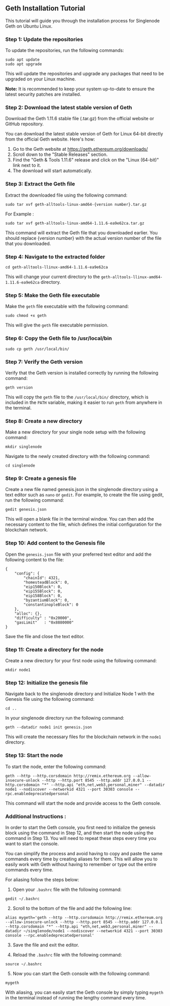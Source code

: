 ## Geth Installation Tutorial

This tutorial will guide you through the installation process for Singlenode Geth on Ubuntu Linux.

### Step 1: Update the repositories

To update the repositories, run the following commands:

```
sudo apt update
sudo apt upgrade
```
This will update the repositories and upgrade any packages that need to be upgraded on your Linux machine.

**Note:** It is recommended to keep your system up-to-date to ensure the latest security patches are installed.



### Step 2: Download the latest stable version of Geth

Download the Geth 1.11.6 stable file (.tar.gz) from the official website or GitHub repository.

You can download the latest stable version of Geth for Linux 64-bit directly from the official Geth website. Here's how:

1. Go to the Geth website at https://geth.ethereum.org/downloads/
2. Scroll down to the "Stable Releases" section.
3. Find the "Geth & Tools 1.11.6" release and click on the "Linux (64-bit)" link next to it.
4. The download will start automatically.



### Step 3: Extract the Geth file

Extract the downloaded file using the following command:

```
sudo tar xvf geth-alltools-linux-amd64-{version number}.tar.gz
```

For Example :

```
sudo tar xvf geth-alltools-linux-amd64-1.11.6-ea9e62ca.tar.gz
```
This command will extract the Geth file that you downloaded earlier. You should replace {version number} with the actual version number of the file that you downloaded.



### Step 4: Navigate to the extracted folder

```
cd geth-alltools-llinux-amd64-1.11.6-ea9e62ca
```
This will change your current directory to the `geth-alltools-llinux-amd64-1.11.6-ea9e62ca` directory.



### Step 5: Make the Geth file executable

Make the `geth` file executable with the following command:

```
sudo chmod +x geth
```
This will give the `geth` file executable permission.



### Step 6: Copy the Geth file to /usr/local/bin

```
sudo cp geth /usr/local/bin/
```



### Step 7: Verify the Geth version

Verify that the Geth version is installed correctly by running the following command:

```
geth version
```
This will copy the `geth` file to the `/usr/local/bin/` directory, which is included in the `PATH` variable, making it easier to run `geth` from anywhere in the terminal.



### Step 8: Create a new directory

Make a new directory for your single node setup with the following command:

```
mkdir singlenode
```

Navigate to the newly created directory with the following command:

```
cd singlenode
```

### Step 9: Create a genesis file

Create a new file named genesis.json in the singlenode directory using a text editor such as `nano` or `gedit`. For example, to create the file using gedit, run the following command:

```
gedit genesis.json
```
This will open a blank file in the terminal window. You can then add the necessary content to the file, which defines the initial configuration for the blockchain network.

### Step 10: Add content to the Genesis file

Open the `genesis.json` file with your preferred text editor and add the following content to the file:

```
{
    "config": {
        "chainId": 4321,
        "homesteadBlock": 0,
        "eip150Block": 0,
        "eip155Block": 0,
        "eip158Block": 0,
        "byzantiumBlock": 0,
        "constantinopleBlock": 0
    },
    "alloc": {},
    "difficulty" : "0x20000",
    "gasLimit"   : "0x8880000"
}
```
Save the file and close the text editor.

### Step 11: Create a directory for the node

Create a new directory for your first node using the following command:

```
mkdir node1
```


### Step 12: Initialize the genesis file

Navigate back to the singlenode directory and Initialize Node 1 with the Genesis file using the following command:

```
cd ..
```

In your singlenode directory run the following command:
```
geth --datadir node1 init genesis.json
```

This will create the necessary files for the blockchain network in the `node1` directory.

### Step 13: Start the node

To start the node, enter the following command:

```
geth --http --http.corsdomain http://remix.ethereum.org --allow-insecure-unlock --http --http.port 8545 --http.addr 127.0.0.1 --http.corsdomain "*" --http.api "eth,net,web3,personal,miner" --datadir node1 --nodiscover --networkid 4321 --port 30303 console --rpc.enabledeprecatedpersonal
```
This command will start the node and provide access to the Geth console.


### Additional Instructions :

In order to start the Geth console, you first need to initialize the genesis block using the command in Step 12, and then start the node using the command in Step 13. You will need to repeat these steps every time you want to start the console.

You can simplify the process and avoid having to copy and paste the same commands every time by creating aliases for them. This will allow you to easily work with Geth without having to remember or type out the entire commands every time.

For aliasing follow the steps below:

1. Open your `.bashrc` file with the following command:
```
gedit ~/.bashrc
```

2. Scroll to the bottom of the file and add the following line:
```
alias mygeth='geth --http --http.corsdomain http://remix.ethereum.org --allow-insecure-unlock --http --http.port 8545 --http.addr 127.0.0.1 --http.corsdomain "*" --http.api "eth,net,web3,personal,miner" --datadir ~/singlenode/node1 --nodiscover --networkid 4321 --port 30303 console --rpc.enabledeprecatedpersonal'
```

3. Save the file and exit the editor.

4. Reload the `.bashrc` file with the following command:
```
source ~/.bashrc
```
5. Now you can start the Geth console with the following command:
```
mygeth
```

With aliasing, you can easily start the Geth console by simply typing `mygeth` in the terminal instead of running the lengthy command every time.
